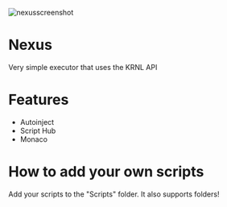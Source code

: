 ![nexusscreenshot](https://user-images.githubusercontent.com/95376116/219901629-b33bfbcc-49be-45bb-a8a3-eec3f19eefea.png)


# Nexus
Very simple executor that uses the KRNL API

# Features
* Autoinject
* Script Hub
* Monaco

# How to add your own scripts
Add your scripts to the "Scripts" folder.
It also supports folders!
